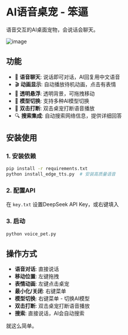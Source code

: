 # AI语音桌宠 - 笨逼

语音交互的AI桌面宠物，会说话会聊天。

![image](https://github.com/user-attachments/assets/ab765d1d-8b73-4f6b-870f-683f12ad3104)


## 功能

- 🎤 **语音聊天**: 说话即可对话，AI回复用中文语音
- 🎬 **动画显示**: 自动播放待机动画，点击有表情
- 👻 **透明悬浮**: 透明背景，可拖拽移动
- 🔄 **模型切换**: 支持多种AI模型切换
- 🔁 **双击打断**: 双击桌宠打断语音播放
- 🔍 **搜索集成**: 自动搜索网络信息，提供详细回答

## 安装使用

### 1. 安装依赖
```bash
pip install -r requirements.txt
python install_edge_tts.py  # 安装高质量语音
```

### 2. 配置API
在 `key.txt` 设置DeepSeek API Key，或右键填入

### 3. 启动
```bash
python voice_pet.py
```

## 操作方式

- **语音对话**: 直接说话
- **移动位置**: 左键拖拽
- **表情动画**: 左键点击桌宠
- **最小化/关闭**: 右键菜单
- **模型切换**: 右键菜单 - 切换AI模型
- **双击打断**: 双击桌宠打断语音播放
- **搜索**: 直接说话，AI会自动搜索

就这么简单。
